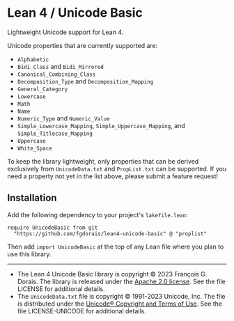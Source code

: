 # Lean 4 / Unicode Basic

Lightweight Unicode support for Lean 4.

Unicode properties that are currently supported are:

* `Alphabetic`
* `Bidi_Class` and `Bidi_Mirrored`
* `Canonical_Combining_Class`
* `Decomposition_Type` and `Decomposition_Mapping`
* `General_Category`
* `Lowercase`
* `Math`
* `Name`
* `Numeric_Type` and `Numeric_Value`
* `Simple_Lowercase_Mapping`, `Simple_Uppercase_Mapping`, and `Simple_Titlecase_Mapping`
* `Uppercase`
* `White_Space`

To keep the library lightweight, only properties that can be derived exclusively from `UnicodeData.txt` and `PropList.txt` can be supported.
If you need a property not yet in the list above, please submit a feature request!

## Installation

Add the following dependency to your project's `lakefile.lean`:

```lean
require UnicodeBasic from git
  "https://github.com/fgdorais/lean4-unicode-basic" @ "proplist"
```

Then add `import UnicodeBasic` at the top of any Lean file where you plan to use this library.

-----

* The Lean 4 Unicode Basic library is copyright © 2023 François G. Dorais. The library is released under the [Apache 2.0 license](http://www.apache.org/licenses/LICENSE-2.0). See the file LICENSE for additional details.
* The `UnicodeData.txt` file is copyright © 1991-2023 Unicode, Inc. The file is distributed under the [Unicode® Copyright and Terms of Use](https://www.unicode.org/copyright.html). See the file LICENSE-UNICODE for additional details.

